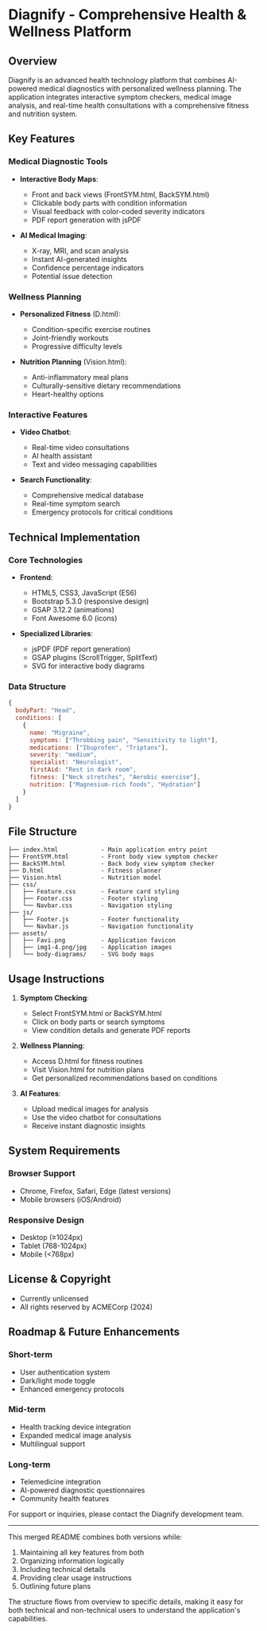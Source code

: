 # Diagnify - Comprehensive Health & Wellness Platform

## Overview
Diagnify is an advanced health technology platform that combines AI-powered medical diagnostics with personalized wellness planning. The application integrates interactive symptom checkers, medical image analysis, and real-time health consultations with a comprehensive fitness and nutrition system.

## Key Features

### Medical Diagnostic Tools
- **Interactive Body Maps**:
  - Front and back views (FrontSYM.html, BackSYM.html)
  - Clickable body parts with condition information
  - Visual feedback with color-coded severity indicators
  - PDF report generation with jsPDF

- **AI Medical Imaging**:
  - X-ray, MRI, and scan analysis
  - Instant AI-generated insights
  - Confidence percentage indicators
  - Potential issue detection

### Wellness Planning
- **Personalized Fitness** (D.html):
  - Condition-specific exercise routines
  - Joint-friendly workouts
  - Progressive difficulty levels

- **Nutrition Planning** (Vision.html):
  - Anti-inflammatory meal plans
  - Culturally-sensitive dietary recommendations
  - Heart-healthy options

### Interactive Features
- **Video Chatbot**:
  - Real-time video consultations
  - AI health assistant
  - Text and video messaging capabilities

- **Search Functionality**:
  - Comprehensive medical database
  - Real-time symptom search
  - Emergency protocols for critical conditions

## Technical Implementation

### Core Technologies
- **Frontend**:
  - HTML5, CSS3, JavaScript (ES6)
  - Bootstrap 5.3.0 (responsive design)
  - GSAP 3.12.2 (animations)
  - Font Awesome 6.0 (icons)

- **Specialized Libraries**:
  - jsPDF (PDF report generation)
  - GSAP plugins (ScrollTrigger, SplitText)
  - SVG for interactive body diagrams

### Data Structure
```javascript
{
  bodyPart: "Head",
  conditions: [
    {
      name: "Migraine",
      symptoms: ["Throbbing pain", "Sensitivity to light"],
      medications: ["Ibuprofen", "Triptans"],
      severity: "medium",
      specialist: "Neurologist",
      firstAid: "Rest in dark room",
      fitness: ["Neck stretches", "Aerobic exercise"],
      nutrition: ["Magnesium-rich foods", "Hydration"]
    }
  ]
}
```

## File Structure
```
├── index.html            - Main application entry point
├── FrontSYM.html         - Front body view symptom checker
├── BackSYM.html          - Back body view symptom checker
├── D.html                - Fitness planner
├── Vision.html           - Nutrition model
├── css/
│   ├── Feature.css       - Feature card styling
│   ├── Footer.css        - Footer styling
│   └── Navbar.css        - Navigation styling
├── js/
│   ├── Footer.js         - Footer functionality
│   └── Navbar.js         - Navigation functionality
├── assets/
│   ├── Favi.png          - Application favicon
│   ├── img1-4.png/jpg    - Application images
│   └── body-diagrams/    - SVG body maps
```

## Usage Instructions

1. **Symptom Checking**:
   - Select FrontSYM.html or BackSYM.html
   - Click on body parts or search symptoms
   - View condition details and generate PDF reports

2. **Wellness Planning**:
   - Access D.html for fitness routines
   - Visit Vision.html for nutrition plans
   - Get personalized recommendations based on conditions

3. **AI Features**:
   - Upload medical images for analysis
   - Use the video chatbot for consultations
   - Receive instant diagnostic insights

## System Requirements

### Browser Support
- Chrome, Firefox, Safari, Edge (latest versions)
- Mobile browsers (iOS/Android)

### Responsive Design
- Desktop (≥1024px)
- Tablet (768-1024px)
- Mobile (<768px)

## License & Copyright
- Currently unlicensed
- All rights reserved by ACMECorp (2024)

## Roadmap & Future Enhancements

### Short-term
- User authentication system
- Dark/light mode toggle
- Enhanced emergency protocols

### Mid-term
- Health tracking device integration
- Expanded medical image analysis
- Multilingual support

### Long-term
- Telemedicine integration
- AI-powered diagnostic questionnaires
- Community health features

For support or inquiries, please contact the Diagnify development team.

---

This merged README combines both versions while:
1. Maintaining all key features from both
2. Organizing information logically
3. Including technical details
4. Providing clear usage instructions
5. Outlining future plans

The structure flows from overview to specific details, making it easy for both technical and non-technical users to understand the application's capabilities.
